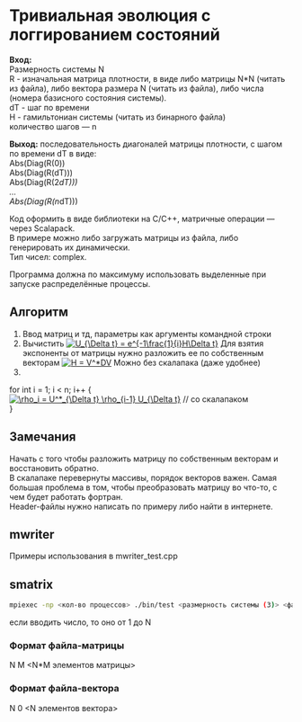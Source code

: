 # Тривиальная эволюция с логгированием состояний

**Вход:**  
Размерность системы N  
R - изначальная матрица плотности, в виде либо матрицы N*N (читать из файла), либо вектора размера N (читать из файла), либо числа (номера базисного состояния системы).  
dT - шаг по времени  
H - гамильтониан системы (читать из бинарного файла)  
количество шагов — n  
  
**Выход:** 
последовательность диагоналей матрицы плотности, с шагом по времени dT в виде:  
Abs(Diag(R(0))  
Abs(Diag(R(dT)))  
Abs(Diag(R(2*dT)))  
…  
Abs(Diag(R(n*dT)))  
  
Код оформить в виде библиотеки на C/C++, матричные операции — через Scalapack.  
В примере можно либо загружать матрицы из файла, либо генерировать их динамически.  
Тип чисел: complex<double>.  
  
Программа должна по максимуму использовать выделенные при запуске распределённые процессы.  

## Алгоритм
1. Ввод матриц и тд, параметры как аргументы командной строки
2. Вычистить <a href="https://www.codecogs.com/eqnedit.php?latex=U_{\Delta&space;t}&space;=&space;e^{-1\frac{1}{i}H\Delta&space;t}" target="_blank"><img src="https://latex.codecogs.com/gif.latex?U_{\Delta&space;t}&space;=&space;e^{-1\frac{1}{i}H\Delta&space;t}" title="U_{\Delta t} = e^{-1\frac{1}{i}H\Delta t}" /></a> 
   Для взятия экспоненты от матрицы нужно разложить ее по собственным векторам <a href="https://www.codecogs.com/eqnedit.php?latex=H&space;=&space;V^*DV" target="_blank"><img src="https://latex.codecogs.com/gif.latex?H&space;=&space;V^*DV" title="H = V^*DV" /></a>
   Можно без скалапака (даже удобнее)
3. 
for int i = 1; i < n; i++ {  
    <a href="https://www.codecogs.com/eqnedit.php?latex=\rho_i&space;=&space;U^*_{\Delta&space;t}&space;\rho_{i-1}&space;U_{\Delta&space;t}" target="_blank"><img src="https://latex.codecogs.com/gif.latex?\rho_i&space;=&space;U^*_{\Delta&space;t}&space;\rho_{i-1}&space;U_{\Delta&space;t}" title="\rho_i = U^*_{\Delta t} \rho_{i-1} U_{\Delta t}" /></a> // со скалапаком  
}

## Замечания
Начать с того чтобы разложить матрицу по собственным векторам и восстановить обратно.  
В скалапаке перевернуты массивы, порядок векторов важен. Самая большая проблема в том, чтобы преобразовать матрицу во что-то, с чем будет работать фортран.  
Header-файлы нужно написать по примеру либо найти в интернете.

## mwriter

Примеры использования в mwriter_test.cpp

## smatrix

```sh
mpiexec -np <кол-во процессов> ./bin/test <размерность системы (3)> <файл с матрицей плотности(./data/R)> <шаг по времени (0.5)> <файл с гамильтонианом (./data/H)> <кол-во шагов>
```

если вводить число, то оно от 1 до N

### Формат файла-матрицы

N M <N*M элементов матрицы>

### Формат файла-вектора

N 0 <N элементов вектора>
